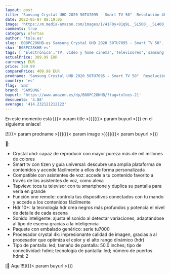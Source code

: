 ```yaml
---
layout: post
title: 'Samsung Crystal UHD 2020 50TU7095 - Smart TV 50"  Resolución 4K  HDR 10+  Crystal Display  Procesador 4K  PurColor  Sonido Inteligente  Función One Remote Control y Compatible Asistentes de Voz  Negro'
date: 2022-05-07 08:19:05
image: 'https://m.media-amazon.com/images/I/41F0y+81q9L._SL500_._SL400_.jpg'
comments: true
category: ofertas
author: 'tole.es'
slug: 'B08PC28KHB-es Samsung Crystal UHD 2020 50TU7095 - Smart TV 50"...'
sku: 'B08PC28KHB-es'
tags: [ 'Electrónica','TV, vídeo y home cinema','Televisores','samsung','smart','tv','🇪🇸', ]
actualPrice: 389.99 EUR
currency: EUR
price: 389.99
comparePrice: 409.98 EUR
prodname: 'Samsung Crystal UHD 2020 50TU7095 - Smart TV 50"  Resolución 4K  HDR 10+  Crystal Display  Procesador 4K  PurColor  Sonido Inteligente  Función One Remote Control y Compatible Asistentes de Voz  Negro'
country: 'es'
flag: '🇪🇸'
brand: 'SAMSUNG'
buyurl: 'https://www.amazon.es/dp/B08PC28KHB/?tag=tolees-21'
descuento: '4.88'
average: '414.232121212122'
---
```


En este momento está [{{< param title >}}]({{< param buyurl >}}) en el siguiente enlace!

[![{{< param prodname >}}]({{< param image >}})]({{< param buyurl >}})

🔎:

- Crystal uhd: capaz de reproducir con mayor pureza más de mil millones de colores
- Smart tv con tizen y guía universal: descubre una amplia plataforma de contenidos y accede fácilmente a ellos de forma personalizada
- Compatible con asistentes de voz: accede a tu contenido favorito a través de los asistentes de voz, como alexa
- Tapview: toca tu televisor con tu smartphone y duplica su pantalla para verla en grande
- Función one remote: controla tus dispositivos conectados con tu mando y accede a los contenidos fácilmente
- Hdr 10+: la tecnología hdr crea negros más profundos y potencía el nivel de detalle de cada escena
- Sonido inteligente: ajusta el sonido al detectar variaciones, adaptándose al tipo de escena gracias a la inteligencia
- Paquete con embalado genérico: serie tu7000
- Procesador crystal 4k: impresionante calidad de imagen, gracias a al procesador que optimiza el color y el alto rango dinámico (hdr)
- Tipo de pantalla: led; tamaño de pantalla: 50.0 inches; tipo de conectividad: hdmi; tecnología de pantalla: led; número de puertos hdmi: 2

[🛒 Aquí!!!]({{< param buyurl >}})
